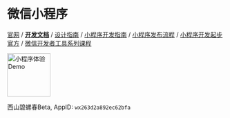 
# 微信小程序

[官网](https://mp.weixin.qq.com/cgi-bin/wx)
/ [**开发文档**](https://developers.weixin.qq.com/miniprogram/dev/framework/)
/ [设计指南](https://mp.weixin.qq.com/debug/wxadoc/design/index.html)
/ [小程序开发指南](https://developers.weixin.qq.com/ebook?action=get_post_info&docid=0008aeea9a8978ab0086a685851c0a)
/ [小程序发布流程](https://mp.weixin.qq.com/wxamp/home/guide?token=986350646)
/ [小程序开发起步官方](https://developers.weixin.qq.com/community/business/doc/0008e2af35095847dc88cb9015600d)
/ [微信开发者工具系列课程](https://developers.weixin.qq.com/community/business/course/000884131701789a46acb81f85140d)

<img src="https://res.wx.qq.com/wxdoc/dist/assets/img/demo.ef5c5bef.jpg" alt="小程序体验Demo" width="100" height="100" />

西山碧螺春Beta, AppID: `wx263d2a892ec62bfa`
